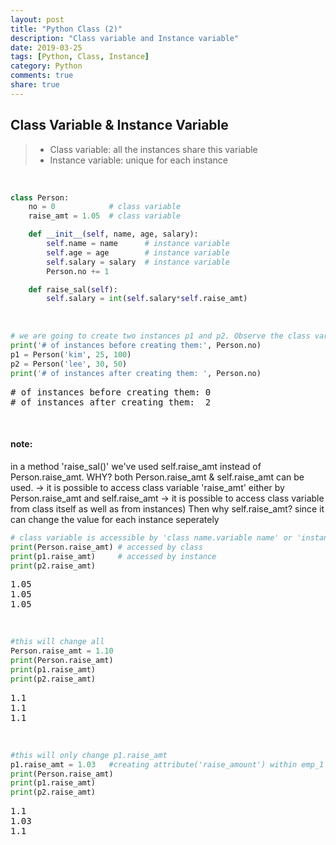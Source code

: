 ```yaml
---
layout: post
title: "Python Class (2)"
description: "Class variable and Instance variable"
date: 2019-03-25
tags: [Python, Class, Instance]
category: Python
comments: true
share: true
---
```


## Class Variable & Instance Variable


> - Class variable: all the instances share this variable
> - Instance variable: unique for each instance

<br>

```python
class Person:
    no = 0            # class variable
    raise_amt = 1.05  # class variable

    def __init__(self, name, age, salary):
        self.name = name      # instance variable
        self.age = age        # instance variable
        self.salary = salary  # instance variable
        Person.no += 1

    def raise_sal(self):
        self.salary = int(self.salary*self.raise_amt)
```

<br>

```python
# we are going to create two instances p1 and p2. Observe the class variable 'Person.no'
print('# of instances before creating them:', Person.no)
p1 = Person('kim', 25, 100)
p2 = Person('lee', 30, 50)
print('# of instances after creating them: ', Person.no)
```
<pre class="output">
# of instances before creating them: 0
# of instances after creating them:  2
</pre>

<br>

#### note:
in a method 'raise_sal()' we've used self.raise_amt instead of Person.raise_amt. WHY?
both Person.raise_amt & self.raise_amt can be used.
-> it is possible to access class variable 'raise_amt' either by Person.raise_amt and self.raise_amt
-> it is possible to access class variable from class itself as well as from instances)
Then why self.raise_amt? since it can change the value for each instance seperately

```python
# class variable is accessible by 'class name.variable name' or 'instance name.variable name'
print(Person.raise_amt) # accessed by class 
print(p1.raise_amt)     # accessed by instance 
print(p2.raise_amt)
```
<pre class="output">
1.05
1.05
1.05
</pre>

<br>

```python
#this will change all
Person.raise_amt = 1.10
print(Person.raise_amt)
print(p1.raise_amt)
print(p2.raise_amt)
```
<pre class="output">
1.1
1.1
1.1
</pre>

<br>

```python
#this will only change p1.raise_amt
p1.raise_amt = 1.03   #creating attribute('raise_amount') within emp_1
print(Person.raise_amt)
print(p1.raise_amt)
print(p2.raise_amt)
```
<pre class="output">
1.1
1.03
1.1
</pre>

